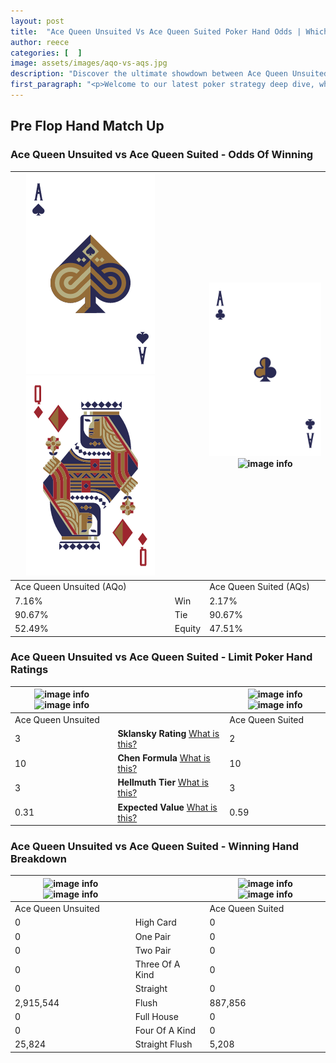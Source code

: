 ```yaml
---
layout: post
title:  "Ace Queen Unsuited Vs Ace Queen Suited Poker Hand Odds | Which Is The Better Hand In Poker? A Complete Guide"
author: reece
categories: [  ]
image: assets/images/aqo-vs-aqs.jpg
description: "Discover the ultimate showdown between Ace Queen Unsuited and Ace Queen Suited in poker! Uncover the odds, strategies, and scenarios where one hand triumphs over the other. Get ready to up your poker game with this thrilling analysis."
first_paragraph: "<p>Welcome to our latest poker strategy deep dive, where we're pitting two distinct hands against each other in a high-stakes showdown: Ace Queen Unsuited vs Ace Queen Suited.</p><p>In the dynamic world of poker, every decision counts, and knowing which hand holds the upper hand is key to your success at the table.</p><p>In this article, we'll dissect these two hands, explore the scenarios where one dominates the other, and equip you with the knowledge to make strategic choices that can tip the odds in your favor.</p><p>Get ready to unravel the intriguing dynamics of these poker hands and elevate your game to new heights.</p>"
---
```




[comment]: # (sp0)

## Pre Flop Hand Match Up

<div class="table hand-ratings" markdown="1"> 



### Ace Queen Unsuited vs Ace Queen Suited - Odds Of Winning


    
| ![image info](assets/images/hand1/a.png) ![image info](assets/images/hand1/qo.png) |  | ![image info](assets/images/hand2/a.png) ![image info](assets/images/hand2/qs.png) |
| -------- | -------- | -------- |
| Ace Queen Unsuited (AQo) |  | Ace Queen Suited (AQs) |
| 7.16% | Win | 2.17% |
| 90.67% | Tie | 90.67% |
| 52.49% | Equity | 47.51% |




[comment]: # (sp1)



### Ace Queen Unsuited vs Ace Queen Suited - Limit Poker Hand Ratings


    
| ![image info](https://www.riverpairs.com/assets/images/hand1/a.png) ![image info](https://www.riverpairs.com/assets/images/hand1/qo.png) |  | ![image info](https://www.riverpairs.com/assets/images/hand2/a.png) ![image info](https://www.riverpairs.com/assets/images/hand2/qs.png) |
| -------- | -------- | -------- |
| Ace Queen Unsuited |  | Ace Queen Suited |
| 3 | **Sklansky Rating** [What is this?](/sklansky-rating-explained) | 2 |
| 10 | **Chen Formula** [What is this?](/chen-formula-explained) | 10 |
| 3 | **Hellmuth Tier** [What is this?](/Hellmuth-tier-explained) | 3 |
| 0.31 | **Expected Value** [What is this?](/expected-value-explained) | 0.59 |




[comment]: # (sp2)



### Ace Queen Unsuited vs Ace Queen Suited - Winning Hand Breakdown


    
| ![image info](https://www.riverpairs.com/assets/images/hand1/a.png) ![image info](https://www.riverpairs.com/assets/images/hand1/qo.png) |  | ![image info](https://www.riverpairs.com/assets/images/hand2/a.png) ![image info](https://www.riverpairs.com/assets/images/hand2/qs.png) |
| -------- | -------- | -------- |
| Ace Queen Unsuited |  | Ace Queen Suited |
| 0 | High Card | 0 |
| 0 | One Pair | 0 |
| 0 | Two Pair | 0 |
| 0 | Three Of A Kind | 0 |
| 0 | Straight | 0 |
| 2,915,544 | Flush | 887,856 |
| 0 | Full House | 0 |
| 0 | Four Of A Kind | 0 |
| 25,824 | Straight Flush | 5,208 |




[comment]: # (sp3)



</div>

[comment]: # (sp4)



[comment]: # (sp5)

